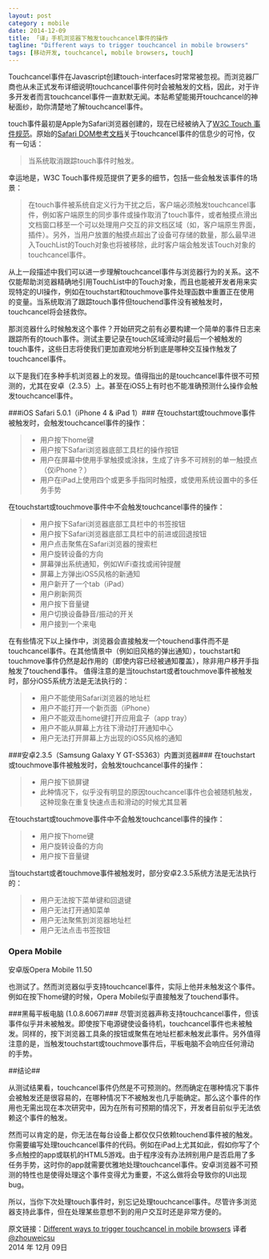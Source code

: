 ```yaml
---
layout: post 
category : mobile 
date: 2014-12-09
title: 「译」手机浏览器下触发touchcancel事件的操作 
tagline: "Different ways to trigger touchcancel in mobile browsers" 
tags: [移动开发, touchcancel, mobile browsers, touch] 
---
```


Touchcancel事件在Javascript创建touch-interfaces时常常被忽视。而浏览器厂商也从未正式发布详细说明touchcancel事件何时会被触发的文档，因此，对于许多开发者而言touchcancel事件一直默默无闻。本贴希望能揭开touchcancel的神秘面纱，助你清楚地了解touchcancel事件。

<!-- more -->

touch事件最初是Apple为Safari浏览器创建的，现在已经被纳入了[W3C Touch 事件规范][1]。原始的[Safari DOM参考文档][2]关于touchcancel事件的信息少的可怜，仅有一句话：

>当系统取消跟踪touch事件时触发。

幸运地是，W3C Touch事件规范提供了更多的细节，包括一些会触发该事件的场景：

>在touch事件被系统自定义行为干扰之后，客户端必须触发touchcancel事件，例如客户端原生的同步事件或操作取消了touch事件，或者触摸点滑出文档窗口移至一个可以处理用户交互的非文档区域（如，客户端原生界面，插件）。另外，当用户放置的触摸点超出了设备可存储的数量，那么最早进入TouchList的Touch对象也将被移除，此时客户端会触发该Touch对象的touchcancel事件。

从上一段描述中我们可以进一步理解touchcancel事件与浏览器行为的关系。这不仅能帮助浏览器精确地引用TouchList中的Touch对象，而且也能被开发者用来实现特定的UI操作，例如在touchstart和touchmove事件处理函数中重置正在使用的变量。当系统取消了跟踪touch事件但touchend事件没有被触发时，touchcancel将会拯救你。

那浏览器什么时候触发这个事件？开始研究之前有必要构建一个简单的事件日志来跟踪所有的touch事件。测试主要记录在touch区域滑动时最后一个被触发的touch事件，这些日志将使我们更加直观地分析到底是哪种交互操作触发了touchcancel事件。

以下是我们在多种手机浏览器上的发现。值得指出的是touchcancel事件很不可预测的，尤其在安卓（2.3.5）上。甚至在iOS5上有时也不能准确预测什么操作会触发touchcancel事件。

###iOS Safari 5.0.1（iPhone 4 & iPad 1）###
在touchstart或touchmove事件被触发时，会触发touchcancel事件的操作：

> * 用户按下home键
> * 用户按下Safari浏览器底部工具栏的操作按钮
> * 用户在屏幕中使用手掌触摸或涂抹，生成了许多不可辨别的单一触摸点（仅iPhone？）
> * 用户在iPad上使用四个或更多手指同时触摸，或使用系统设置中的多任务手势

在touchstart或touchmove事件中不会触发touchcancel事件的操作：

> * 用户按下Safari浏览器底部工具栏中的书签按钮
> * 用户按下Safari浏览器底部工具栏中的前进或回退按钮
> * 用户点击聚焦在Safari浏览器的搜索栏
> * 用户旋转设备的方向
> * 屏幕弹出系统通知，例如WiFi查找或闹钟提醒
> * 屏幕上方弹出iOS5风格的新通知
> * 用户新开了一个tab（iPad）
> * 用户刷新网页
> * 用户按下音量键
> * 用户切换设备静音/振动的开关
> * 用户接到一个来电

在有些情况下以上操作中，浏览器会直接触发一个touchend事件而不是touchcancel事件。在其他情景中（例如旧风格的弹出通知），touchstart和touchmove事件仍然是起作用的（即使内容已经被通知覆盖），除非用户移开手指触发了touchend事件。
值得注意的是当touchstart或者touchmove事件被触发时，部分iOS5系统方法是无法执行的：

> * 用户不能使用Safari浏览器的地址栏
> * 用户不能打开一个新页面（iPhone）
> * 用户不能双击home键打开应用盒子（app tray）
> * 用户不能从屏幕上方往下滑动打开通知中心
> * 用户无法打开屏幕上方出现的iOS5风格的通知

###安卓2.3.5（Samsung Galaxy Y GT-S5363）内置浏览器###
在touchstart或touchmove事件被触发时，会触发touchcancel事件的操作：

> * 用户按下锁屏键
> * 此种情况下，似乎没有明显的原因touchcancel事件也会被随机触发，这种现象在重复快速点击和滑动的时候尤其显著

在touchstart或touchmove事件中不会触发touchcancel事件的操作：

> * 用户按下home键
> * 用户旋转设备的方向
> * 用户按下音量键

当touchstart或者touchmove事件被触发时，部分安卓2.3.5系统方法是无法执行的：

> * 用户无法按下菜单键和回退键
> * 用户无法打开通知菜单
> * 用户无法聚焦到浏览器地址栏
> * 用户无法点击书签按钮

### Opera Mobile ###

安卓版Opera Mobile 11.50 

也测试了。然而浏览器似乎支持touchcancel事件，实际上他并未触发这个事件。例如在按下home键的时候，Opera Mobile似乎直接触发了touchend事件。

###黑莓平板电脑 (1.0.8.6067)###
尽管浏览器声称支持touchcancel事件，但该事件似乎并未被触发。即使按下电源键使设备待机，touchcancel事件也未被触发。同样的，按下浏览器工具条的按钮或聚焦在地址栏都未触发此事件。另外值得注意的是，当触发touchstart或touchmove事件后，平板电脑不会响应任何滑动的手势。

##结论##

从测试结果看，touchcancel事件仍然是不可预测的。然而确定在哪种情况下事件会被触发还是很容易的，在哪种情况下不被触发也几乎能确定。那么这个事件的作用也无需出现在本次研究中，因为在所有可预期的情况下，开发者目前似乎无法依赖这个事件的触发。

然而可以肯定的是，你无法在每台设备上都仅仅只依赖touchend事件被的触发。你需要编写处理touchcancel事件的代码。例如在iPad上尤其如此，假如你写了个多点触控的app或联机的HTML5游戏。由于程序没有办法辨别用户是否启用了多任务手势，这时你的app就需要优雅地处理touchcancel事件。安卓浏览器不可预测的特性也是使得处理这个事件变得尤为重要，不这么做将会导致你的UI出现bug。

所以，当你下次处理touch事件时，别忘记处理touchcancel事件。尽管许多浏览器支持此事件，但在处理某些意想不到的用户交互时还是非常方便的。


原文链接：[Different ways to trigger touchcancel in mobile browsers][4]
译者 [@zhouweicsu][3]     
2014 年 12月 09日    

[1]: http://www.w3.org/TR/2011/WD-touch-events-20110505/
[2]: https://developer.apple.com/library/safari/documentation/UserExperience/Reference/TouchEventClassReference/TouchEvent/TouchEvent.html#//apple_ref/doc/uid/TP40009358
[3]: https://github.com/zhouweicsu
[4]: http://alxgbsn.co.uk/2011/12/23/different-ways-to-trigger-touchcancel-in-mobile-browsers/